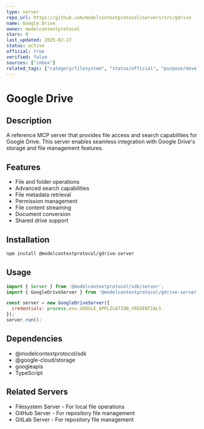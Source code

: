 ```yaml
---
type: server
repo_url: https://github.com/modelcontextprotocol/servers/src/gdrive
name: Google Drive
owner: modelcontextprotocol
stars: 0
last_updated: 2025-02-27
status: active
official: true
verified: false
sources: ["inbox"]
related_tags: ["category/filesystem", "status/official", "purpose/development", "tech/typescript", "integration/google"]
---
```


# Google Drive

## Description

A reference MCP server that provides file access and search capabilities for Google Drive. This server enables seamless integration with Google Drive's storage and file management features.

## Features

- File and folder operations
- Advanced search capabilities
- File metadata retrieval
- Permission management
- File content streaming
- Document conversion
- Shared drive support

## Installation

```bash
npm install @modelcontextprotocol/gdrive-server
```

## Usage

```javascript
import { Server } from '@modelcontextprotocol/sdk/server';
import { GoogleDriveServer } from '@modelcontextprotocol/gdrive-server';

const server = new GoogleDriveServer({
  credentials: process.env.GOOGLE_APPLICATION_CREDENTIALS
});
server.run();
```

## Dependencies

- @modelcontextprotocol/sdk
- @google-cloud/storage
- googleapis
- TypeScript

## Related Servers

- Filesystem Server - For local file operations
- GitHub Server - For repository file management
- GitLab Server - For repository file management